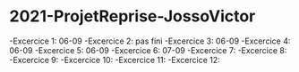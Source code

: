 # 2021-ProjetReprise-JossoVictor
-Excercice 1: 06-09
-Excercice 2: pas fini
-Excercice 3: 06-09
-Excercice 4: 06-09
-Excercice 5: 06-09
-Excercice 6: 07-09
-Excercice 7: 
-Excercice 8: 
-Excercice 9: 
-Excercice 10: 
-Excercice 11: 
-Excercice 12: 

